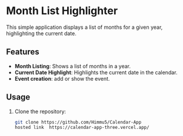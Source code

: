 # Month List Highlighter

This simple application displays a list of months for a given year, highlighting the current date.

## Features

- **Month Listing**: Shows a list of months in a year.
- **Current Date Highlight**: Highlights the current date in the calendar.
- **Event creation**: add or show the event.

## Usage

1. Clone the repository:
   ```bash
   git clone https://github.com/Himmu5/Calendar-App
   hosted link  https://calendar-app-three.vercel.app/
   ```
